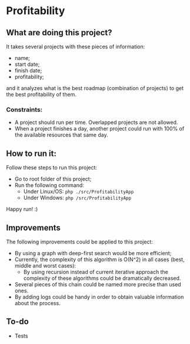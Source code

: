 # Profitability
## What are doing this project?
It takes several projects with these pieces of information:
  * name;
  * start date;
  * finish date;
  * profitability;
  
and it analyzes what is the best roadmap (combination of projects) to get the best profitability of them.
### Constraints:
  * A project should run per time. Overlapped projects are not allowed.
  * When a project finishes a day, another project could run with 100% of the available resources that same day.

## How to run it:
Follow these steps to run this project:
* Go to root folder of this project;
* Run the following command:
  * Under Linux/OS: ```php ./src/ProfitabilityApp```
  * Under Windows: ```php /src/ProfitabilityApp```

Happy run! :)

## Improvements
The following improvements could be applied to this project:
* By using a graph with deep-first search would be more efficient;
* Currently, the complexity of this algorithm is O(N^2) in all cases (best, middle and worst cases):
  * By using recursion instead of current iterative approach the complexity of these algorithms could be dramatically decreased.
* Several pieces of this chain could be named more precise than used ones.
* By adding logs could be handy in order to obtain valuable information about the process.


## To-do
* Tests